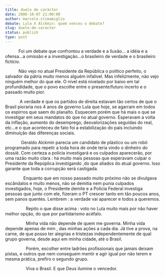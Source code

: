 ```yaml
---
title: duelo de carácter
date: 2006-10-07 21:00:00
author: marcelo.stimamiglio
debate: Lula X Alckmin: quem venceu o debate?
slug: duelo-de-caracter
status: publish 
type: post
---
```


           Foi um debate que confrontou a verdade e a ilusão... a idéia e a ofensa...a omissão e a investigação...o brasileiro de verdade e o brasileiro fictício.


           Não vejo no atual Presidente da República o político perfeito, o salvador da pátria muito menos alguém infalível. Mas infelizmente, não vejo ninguém melhor do que ele. O nível está nivelado por baixo em tal profundidade, que o povo escolhe entre o presente/futuro incerto e o passado muito pior.


            A verdade é que os partidos de direita estavam tão certos de que o Brasil pioraria nos 4 anos de governo Lula que hoje, se agarram em todos os espirros que saem do planalto. Esquecem porém que há mais o que se investigar em seus mandatos do que no atual governo. Esperavam a volta da inflação, aumento do desemprego, desvalorizações seguidas do real, etc...e o que aconteceu de fato foi a estabilização do país incluindo diminuição das diferenças sociais.


             Geraldo Alckmin parecia um candidato de plástico ou um robô programado para repetir a toda hora de onde teria vindo o dinheiro do dossiê. Com certeza a polícia investigará e os culpados aparecerão, por uma razão muito clara : há muito mais pessoas que esperavam culpar o Presidente da Repúplica investigando ,do que aliados do atual governo. Isso garante que toda a corrupção será castigada.


               Enquanto que em nosso passado muito próximo não se divulgava escândalos e muito menos, não se demitia nem punia culpados investigados, hoje, o Presidente demite e a Polícia Federal investiga pessoas que junto com ele, fizeram o PT crescer tanto em tão poucos anos, sem panos quentes. Lembrem : a verdade vai aparecer e todos a queremos.


                 Repito o que disse acima : voto no Lula muito mais por não haver melhor opção, do que por partidarismo acéfalo.


                 Minha vida não depende de quem me governa. Minha vida depende apenas de mim , das minhas ações a cada dia. Já tive a prova, na carne, de que posso ter alegrias e tristezas independentemente de qual grupo governa, desde aqui em minha cidade, até o Brasil. 


                 Porém, escolher entre ladrões profissionais que jamais deixam pistas, e outros que nem conseguem mentir e agir igual por não terem e mesma prática, prefiro o segundo grupo.   


                 Viva o Brasil. E que Deus ilumine o vencedor.          


 


 


